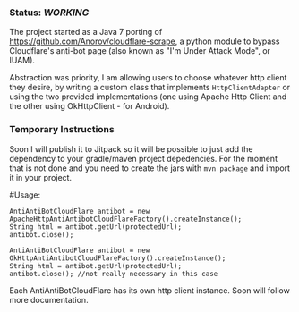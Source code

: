 ### Status: _WORKING_

The project started as a Java 7 porting of https://github.com/Anorov/cloudflare-scrape, a python module to bypass Cloudflare's anti-bot page (also known as "I'm Under Attack Mode", or IUAM). 

Abstraction was priority, I am allowing users to choose whatever http client they desire, by writing a custom class that implements `HttpClientAdapter` or using the two provided implementations (one using Apache Http Client and the other using OkHttpClient - for Android).

### Temporary Instructions
Soon I will publish it to Jitpack so it will be possible to just add the dependency to your gradle/maven project depedencies. For the moment that is not done and you need to create the jars with `mvn package` and import it in your project. 

#Usage:
```
AntiAntiBotCloudFlare antibot = new ApacheHttpAntiAntibotCloudFlareFactory().createInstance();
String html = antibot.getUrl(protectedUrl);
antibot.close();
```

```
AntiAntiBotCloudFlare antibot = new OkHttpAntiAntibotCloudFlareFactory().createInstance();
String html = antibot.getUrl(protectedUrl);
antibot.close(); //not really necessary in this case
```

Each AntiAntiBotCloudFlare has its own http client instance. Soon will follow more documentation.


